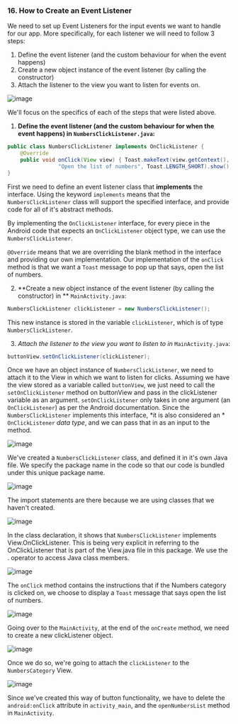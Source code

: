 ### 16. How to Create an Event Listener

We need to set up Event Listeners for the input events we want to handle for our app.
More specifically, for each listener we will need to follow 3 steps:

1. Define the event listener (and the custom behaviour for when the event happens)
2. Create a new object instance of the event listener (by calling the constructor)
3. Attach the listener to the view you want to listen for events on.

![image](https://user-images.githubusercontent.com/28266072/46629977-b916e200-cb10-11e8-9e5a-c3a7c34a64e4.png)

We'll focus on the specifics of each of the steps that were listed above.

1. **Define the event listener (and the custom behaviour for when the event happens) in `NumbersClickListener.java`:**

```java
public class NumbersClickListener implements OnClickListener {
    @Override
    public void onClick(View view) { Toast.makeText(view.getContext(),
                "Open the list of numbers", Toast.LENGTH_SHORT).show();}
}
```

First we need to define an event listener class that **implements** the interface. 
Using the keyword `implements` means that the `NumbersClickListener` class will support the specified interface, and provide code for all of it's abstract methods.

By implementing the `OnClickListener` interface, for every piece in the Android code that expects an `OnClickListener` object type, we can use the `NumbersClickListener`.

`@Override` means that we are overriding the blank method in the interface and providing our own implementation. 
Our implementation of the `onClick` method is that we want a `Toast` message to pop up that says, open the list of numbers.

2. **Create a new object instance of the event listener (by calling the constructor) in ** `MainActivity.java`:

```java
NumbersClickListener clickListener = new NumbersClickListener();
```
This new instance is stored in the variable `clickListener`, which is of type `NumbersClickListener`.

3. *Attach the listener to the view you want to listen to in* `MainActivity.java`:
```java
buttonView.setOnClickListener(clickListener);
```
Once we have an object instance of `NumbersClickListener`, we need to attach it to the View in which we want to listen for clicks. 
Assuming we have the view stored as a variable called `buttonView`, we just need to call the `setOnClickListener` method on buttonView and pass in the clickListener variable as an argument.
`setOnClickListener` only takes in one argument (an `OnClickListener`) as per the Android documentation. 
Since the `NumbersClickListener` implements this interface, *it is also considered an * `OnClickListener` *data type*, and we can pass that in as an input to the method.

![image](https://user-images.githubusercontent.com/28266072/46629949-9b497d00-cb10-11e8-9dd8-6e42190a8f94.png)

We've created a `NumbersClickListener` class, and defined it in it's own Java file. 
We specify the package name in the code so that our code is bundled under this unique package name. 

![image](https://user-images.githubusercontent.com/28266072/46629931-8967da00-cb10-11e8-8165-ab18eb98bc35.png)

The import statements are there because we are using classes that we haven't created. 

![image](https://user-images.githubusercontent.com/28266072/46629922-810f9f00-cb10-11e8-99e3-4f6d1cad83ed.png)

In the class declaration, it shows that `NumbersClickListener` implements View.OnClickListener. This is being very explicit in referring to the OnClickListener that is part of the View.java file in this package.
We use the . operator to access Java class members.

![image](https://user-images.githubusercontent.com/28266072/46629912-79e89100-cb10-11e8-87d7-83c2a5671647.png)

The `onClick` method contains the instructions that if the Numbers category is clicked on, we choose to display a `Toast` message that says open the list of numbers. 

![image](https://user-images.githubusercontent.com/28266072/46629898-6c330b80-cb10-11e8-9c59-98277cc7de86.png)

Going over to the `MainActivity`, at the end of the `onCreate` method, we need to create a new clickListener object. 

![image](https://user-images.githubusercontent.com/28266072/46629885-5de4ef80-cb10-11e8-8713-739432555af8.png)

Once we do so, we're going to attach the `clickListener` to the `NumbersCategory` View.

![image](https://user-images.githubusercontent.com/28266072/46629871-532a5a80-cb10-11e8-8c17-0852e0b2a19b.png)

Since we've created this way of button functionality, we have to delete the `android:onClick` attribute in `activity_main`, and the `openNumbersList` method in `MainActivity`.
 
